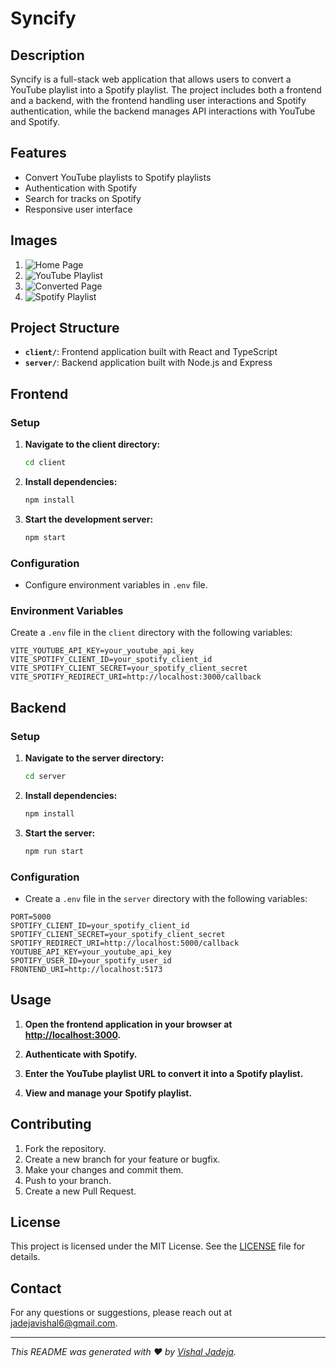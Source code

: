 # Syncify

## Description

Syncify is a full-stack web application that allows users to convert a YouTube playlist into a Spotify playlist. The project includes both a frontend and a backend, with the frontend handling user interactions and Spotify authentication, while the backend manages API interactions with YouTube and Spotify.

## Features

- Convert YouTube playlists to Spotify playlists
- Authentication with Spotify
- Search for tracks on Spotify
- Responsive user interface

## Images

1. ![Home Page](https://github.com/user-attachments/assets/6134fb24-3c34-4eff-8d93-e62dce46635f)
2. ![YouTube Playlist](https://github.com/user-attachments/assets/bda339d5-b85d-48e5-8678-513b43e5f723)
3. ![Converted Page](https://github.com/user-attachments/assets/e1cae8c6-08e9-4a3e-a068-adfcbe949f61)
4. ![Spotify Playlist](https://github.com/user-attachments/assets/e5e68d38-6449-493a-8184-0255890739e6)

## Project Structure

- **`client/`**: Frontend application built with React and TypeScript
- **`server/`**: Backend application built with Node.js and Express

## Frontend

### Setup

1. **Navigate to the client directory:**

   ```bash
   cd client
   ```

2. **Install dependencies:**

   ```bash
   npm install
   ```

3. **Start the development server:**

   ```bash
   npm start
   ```

### Configuration

- Configure environment variables in `.env` file.

### Environment Variables

Create a `.env` file in the `client` directory with the following variables:

```env
VITE_YOUTUBE_API_KEY=your_youtube_api_key
VITE_SPOTIFY_CLIENT_ID=your_spotify_client_id
VITE_SPOTIFY_CLIENT_SECRET=your_spotify_client_secret
VITE_SPOTIFY_REDIRECT_URI=http://localhost:3000/callback
```

## Backend

### Setup

1. **Navigate to the server directory:**

   ```bash
   cd server
   ```

2. **Install dependencies:**

   ```bash
   npm install
   ```

3. **Start the server:**

   ```bash
   npm run start
   ```

### Configuration

- Create a `.env` file in the `server` directory with the following variables:

```env
PORT=5000
SPOTIFY_CLIENT_ID=your_spotify_client_id
SPOTIFY_CLIENT_SECRET=your_spotify_client_secret
SPOTIFY_REDIRECT_URI=http://localhost:5000/callback
YOUTUBE_API_KEY=your_youtube_api_key
SPOTIFY_USER_ID=your_spotify_user_id
FRONTEND_URI=http://localhost:5173
```

## Usage

1. **Open the frontend application in your browser at [http://localhost:3000](http://localhost:3000).**

2. **Authenticate with Spotify.**

3. **Enter the YouTube playlist URL to convert it into a Spotify playlist.**

4. **View and manage your Spotify playlist.**

## Contributing

1. Fork the repository.
2. Create a new branch for your feature or bugfix.
3. Make your changes and commit them.
4. Push to your branch.
5. Create a new Pull Request.

## License

This project is licensed under the MIT License. See the [LICENSE](LICENSE) file for details.

## Contact

For any questions or suggestions, please reach out at [jadejavishal6@gmail.com](mailto:jadejavishal6@gmail.com).

---

_This README was generated with ❤️ by [Vishal Jadeja](https://github.com/vishalj6)._
